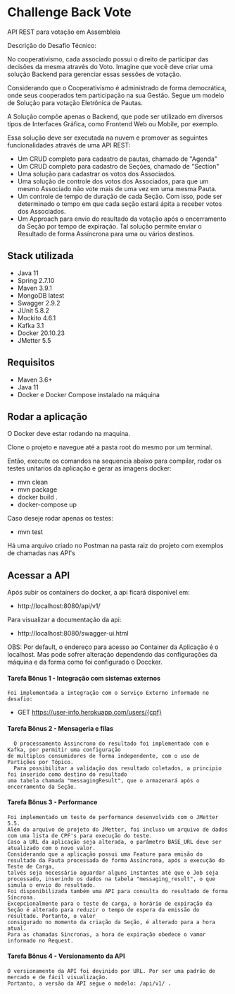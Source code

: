 # Challenge Back Vote

API REST para votação em Assembleia

Descrição do Desafio Técnico:

   No cooperativismo, cada associado possui o direito de participar das decisões da mesma através do Voto. 
   Imagine que você deve criar uma solução Backend para gerenciar essas sessões de
votação.

   Considerando que o Cooperativismo é administrado de forma democrática, onde seus cooperados tem participação
na sua Gestão. Segue um modelo de Solução para votação Eletrônica de Pautas.

   A Solução compõe apenas o Backend, que pode ser utilizado em diversos tipos de Interfaces Gráfica,
como Frontend Web ou Mobile, por exemplo.

   Essa solução deve ser executada na nuvem e promover as seguintes funcionalidades através de
uma API REST:

- Um CRUD completo para cadastro de pautas, chamado de "Agenda"
- Um CRUD completo para cadastro de Seções, chamado de "Section"
- Uma solução para cadastrar os votos dos Associados.
- Uma solução de controle dos votos dos Associados, para que um mesmo Associado não vote mais de uma vez
  em uma mesma Pauta.
- Um controle de tempo de duração de cada Seção. Com isso, pode ser determinado o tempo em que cada seção
  estará ápita a receber votos dos Associados.
- Um Approach para envio do resultado da votação após o encerramento da Seção por tempo de expiração. Tal solução
  permite enviar o Resultado de forma Assíncrona para uma ou vários destinos.

## Stack utilizada

- Java 11
- Spring 2.7.10
- Maven 3.9.1
- MongoDB latest
- Swagger 2.9.2
- JUnit 5.8.2
- Mockito 4.6.1
- Kafka 3.1
- Docker 20.10.23
- JMetter 5.5

## Requisitos
- Maven 3.6+
- Java 11
- Docker e Docker Compose instalado na máquina

## Rodar a aplicação

O Docker deve estar rodando na maquina.

Clone o projeto e navegue até a pasta root do mesmo por um terminal.

Então, execute os comandos na sequencia abaixo para compilar, rodar os testes unitarios da aplicação e gerar as imagens docker:

- mvn clean
- mvn package
- docker build .
- docker-compose up

Caso deseje rodar apenas os testes:

- mvn test

Há uma arquivo criado no Postman na pasta raiz do projeto com exemplos de chamadas nas API's

## Acessar a API

Após subir os containers do docker, a api ficará disponivel em:
- http://localhost:8080/api/v1/

Para visualizar a documentação da api:
- http://localhost:8080/swagger-ui.html

OBS: Por default, o endereço para acesso ao Container da Aplicação é o localhost. Mas pode sofrer alteração
     dependendo das configurações da máquina e da forma como foi configurado o Doccker.

#### Tarefa Bônus 1 - Integração com sistemas externos
    Foi implementada a integração com o Serviço Externo informado no desafio: 
- GET https://user-info.herokuapp.com/users/{cpf}

#### Tarefa Bônus 2 - Mensageria e filas
      O processamento Assincrono do resultado foi implementado com o Kafka, por permitir uma configuração 
    de multiplos consumidores de forma independente, com o uso de Partições por Tópico.
      Para possibilitar a validação dos resultado coletados, a principio foi inserido como destino do resultado
    uma tabela chamada "messagingResult", que o armazenará após o encerramento da Seção.

#### Tarefa Bônus 3 - Performance
    Foi implementado um teste de performance desenvolvido com o JMetter 5.5.
	Além do arquivo de projeto do JMetter, foi incluso um arquivo de dados com uma lista de CPF's para execução do teste.
	Caso a URL da aplicação seja alterada, o parâmetro BASE_URL deve ser atualizado com o novo valor.
	Considerando que a aplicação possui uma Feature para emisão do resultado da Pauta processada de forma Assíncrona, após a execução do Teste de Carga,
	talvés seja necessário aguardar alguns instantes até que o Job seja processado, inserindo os dados na tabela "messaging_result", o que simula o envio do resultado.
	Foi disponibilizada também uma API para consulta do resultado de forma Síncrona.
	Excepcionalmente para o teste de carga, o horário de expiração da Seção é alterado para reduzir o tempo de espera da emissão do resultado. Portanto, o valor
	consigurado no momento da criação da Seção, é alterado para a hora atual. 
	Para as chamadas Sincronas, a hora de expiração obedece o vamor informado no Request.

#### Tarefa Bônus 4 - Versionamento da API
    O versionamento da API foi devinido por URL. Por ser uma padrão de mercado e de fácil visualização.
    Portanto, a versão da API segue o modelo: /api/v1/ .
